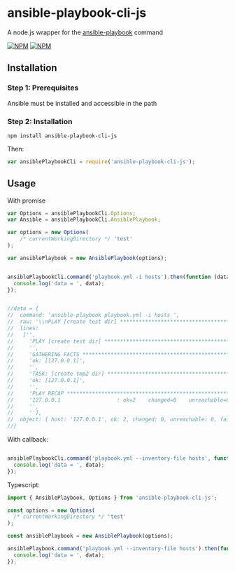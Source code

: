 # ansible-playbook-cli-js
A node.js wrapper for the [ansible-playbook](http://linux.die.net/man/1/ansible-playbook) command

[![NPM](https://nodei.co/npm/ansible-playbook-cli-js.png?downloads=true&downloadRank=true)](https://nodei.co/npm/ansible-playbook-cli-js/)
[![NPM](https://nodei.co/npm-dl/ansible-playbook-cli-js.png?months=6&height=3)](https://nodei.co/npm/ansible-playbook-cli-js/)

## Installation

### Step 1: Prerequisites

Ansible must be installed and accessible in the path

### Step 2: Installation
    
    npm install ansible-playbook-cli-js
    
Then:

```js
var ansiblePlaybookCli = require('ansible-playbook-cli-js');
```

## Usage

With promise

```js
var Options = ansiblePlaybookCli.Options;
var Ansible = ansiblePlaybookCli.AnsiblePlaybook;

var options = new Options(
    /* currentWorkingDirectory */ 'test'
);

var ansiblePlaybook = new AnsiblePlaybook(options);


ansiblePlaybookCli.command('playbook.yml -i hosts').then(function (data) {
  console.log('data = ', data); 
});


//data = {
//  command: 'ansible-playbook playbook.yml -i hosts ',
//  raw: '\\nPLAY [create test dir] ******************************************************** \\n\\nGATHERING FACTS *************************************************************** \\nok: [127.0.0.1]\\n\\nTASK: [create tmp2 dir] ******************************************************* \\nok: [127.0.0.1]\\n\\nPLAY RECAP ******************************************************************** \\n127.0.0.1                  : ok=2    changed=0    unreachable=0    failed=0   \\n\\n',
//  lines:
//   ['',
//     'PLAY [create test dir] ******************************************************** ',
//     '',
//     'GATHERING FACTS *************************************************************** ',
//     'ok: [127.0.0.1]',
//     '',
//     'TASK: [create tmp2 dir] ******************************************************* ',
//     'ok: [127.0.0.1]',
//     '',
//     'PLAY RECAP ******************************************************************** ',
//     '127.0.0.1                  : ok=2    changed=0    unreachable=0    failed=0   ',
//     '',
//     ''],
//  object: { host: '127.0.0.1', ok: 2, changed: 0, unreachable: 0, failed: 0 }
//}

```

With callback:

```js

ansiblePlaybookCli.command('playbook.yml --inventory-file hosts', function (err, data) {
  console.log('data = ', data);
});


```


Typescript:

```js
import { AnsiblePlaybook, Options } from 'ansible-playbook-cli-js';

const options = new Options(
  /* currentWorkingDirectory */ 'test'
);

const ansiblePlaybook = new AnsiblePlaybook(options);

ansiblePlaybook.command('playbook.yml --inventory-file hosts').then(function (data) {
  console.log('data = ', data);
});

```



